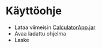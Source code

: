 # Käyttöohje
- Lataa viimeisin [CalculatorApp.jar](https://github.com/vexoo/ot-harjoitustyo/releases)
- Avaa ladattu ohjelma
- Laske
